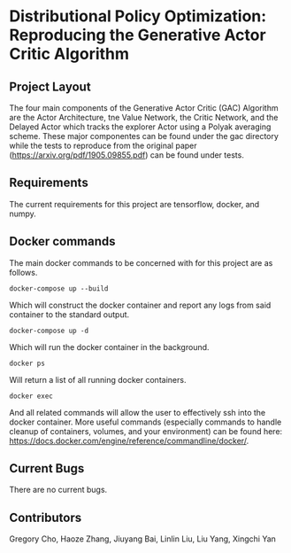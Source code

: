 # Distributional Policy Optimization: Reproducing the Generative Actor Critic Algorithm

## Project Layout

The four main components of the Generative Actor Critic (GAC) Algorithm are the Actor Architecture, tne Value Network, the Critic Network, and the Delayed Actor which tracks the explorer Actor using a Polyak averaging scheme. These major componentes can be found under the gac directory while the tests to reproduce from the original paper (https://arxiv.org/pdf/1905.09855.pdf) can be found under tests.


## Requirements

The current requirements for this project are tensorflow, docker, and numpy.


## Docker commands

The main docker commands to be concerned with for this project are as follows.

    docker-compose up --build

Which will construct the docker container and report any logs from said container to the standard output.

    docker-compose up -d

Which will run the docker container in the background.

    docker ps

Will return a list of all running docker containers.

    docker exec

And all related commands will allow the user to effectively ssh into the docker container. More useful commands (especially commands to handle cleanup of containers, volumes, and your environment) can be found here: https://docs.docker.com/engine/reference/commandline/docker/.


## Current Bugs

There are no current bugs.


## Contributors

Gregory Cho, Haoze Zhang, Jiuyang Bai, Linlin Liu, Liu Yang, Xingchi Yan

